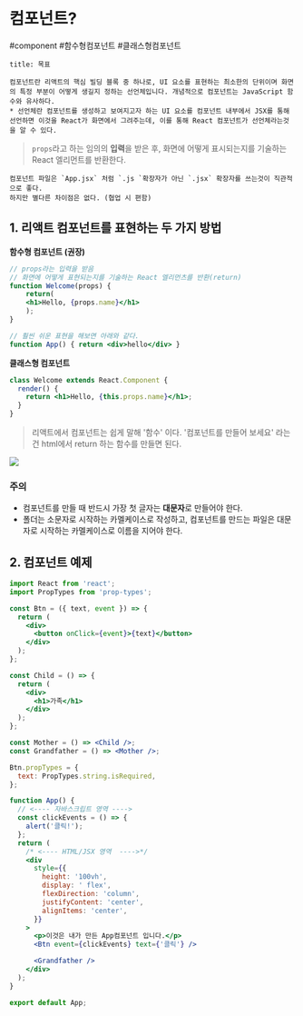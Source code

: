 # 컴포넌트?
#component #함수형컴포넌트 #클래스형컴포넌트

```ad-summary
title: 목표

```

```ad-note
컴포넌트란 리액트의 핵심 빌딩 블록 중 하나로, UI 요소를 표현하는 최소한의 단위이며 화면의 특정 부분이 어떻게 생길지 정하는 선언체입니다. 개념적으로 컴포넌트는 JavaScript 함수와 유사하다. 
* 선언체란 컴포넌트를 생성하고 보여지고자 하는 UI 요소를 컴포넌트 내부에서 JSX를 통해 선언하면 이것을 React가 화면에서 그려주는데, 이를 통해 React 컴포넌트가 선언체라는것을 알 수 있다.
```

> `props`라고 하는 임의의 **입력**을 받은 후, 화면에 어떻게 표시되는지를 기술하는 React 엘리먼트를 반환한다.

```ad-tip
컴포넌트 파일은 `App.jsx` 처럼 `.js `확장자가 아닌 `.jsx` 확장자를 쓰는것이 직관적으로 좋다.
하지만 별다른 차이점은 없다. (협업 시 편함)
```

## 1. 리액트 컴포넌트를 표현하는 두 가지 방법

**함수형 컴포넌트 (권장)**
```jsx
// props라는 입력을 받음 
// 화면에 어떻게 표현되는지를 기술하는 React 엘리먼츠를 반환(return) 
function Welcome(props) { 
	return(
	<h1>Hello, {props.name}</h1> 
	); 
} 

// 훨씬 쉬운 표현을 해보면 아래와 같다. 
function App() { return <div>hello</div> }
```

**클래스형 컴포넌트**
```jsx
class Welcome extends React.Component {
  render() {
    return <h1>Hello, {this.props.name}</h1>;
  }
}
```

> 리액트에서 컴포넌트는 쉽게 말해 '함수' 이다. '컴포넌트를 만들어 보세요' 라는건 html에서 return 하는 함수를 만들면 된다.

![](https://i.imgur.com/wZhySTL.png)

### 주의
-   컴포넌트를 만들 때 반드시 가장 첫 글자는 **대문자**로 만들어야 한다.
-   폴더는 소문자로 시작하는 카멜케이스로 작성하고, 컴포넌트를 만드는 파일은 대문자로 시작하는 카멜케이스로 이름을 지어야 한다.



## 2. 컴포넌트 예제

```jsx
import React from 'react';
import PropTypes from 'prop-types';

const Btn = ({ text, event }) => {
  return (
    <div>
      <button onClick={event}>{text}</button>
    </div>
  );
};

const Child = () => {
  return (
    <div>
      <h1>가족</h1>
    </div>
  );
};

const Mother = () => <Child />;
const Grandfather = () => <Mother />;

Btn.propTypes = {
  text: PropTypes.string.isRequired,
};

function App() {
  // <---- 자바스크립트 영역 ---->
  const clickEvents = () => {
    alert('클릭!');
  };
  return (
    /* <---- HTML/JSX 영역  ---->*/
    <div
      style={{
        height: '100vh',
        display: ' flex',
        flexDirection: 'column',
        justifyContent: 'center',
        alignItems: 'center',
      }}
    >
      <p>이것은 내가 만든 App컴포넌트 입니다.</p>
      <Btn event={clickEvents} text={'클릭'} />

      <Grandfather />
    </div>
  );
}

export default App;

```

